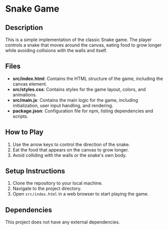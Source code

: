 # Snake Game

## Description
This is a simple implementation of the classic Snake game. The player controls a snake that moves around the canvas, eating food to grow longer while avoiding collisions with the walls and itself.

## Files
- **src/index.html**: Contains the HTML structure of the game, including the canvas element.
- **src/styles.css**: Contains styles for the game layout, colors, and animations.
- **src/main.js**: Contains the main logic for the game, including initialization, user input handling, and rendering.
- **package.json**: Configuration file for npm, listing dependencies and scripts.

## How to Play
1. Use the arrow keys to control the direction of the snake.
2. Eat the food that appears on the canvas to grow longer.
3. Avoid colliding with the walls or the snake's own body.

## Setup Instructions
1. Clone the repository to your local machine.
2. Navigate to the project directory.
3. Open `src/index.html` in a web browser to start playing the game.

## Dependencies
This project does not have any external dependencies.